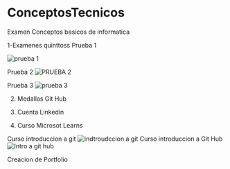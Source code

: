 # ConceptosTecnicos
Examen Conceptos basicos de informatica

1-Examenes quinttoss
Prueba 1 

![prueba 1](https://github.com/user-attachments/assets/bdb6a0df-8604-47f4-8c3a-54986ff8b0ec)

Prueba 2
![PRUEBA 2](https://github.com/user-attachments/assets/43155978-dc70-4a50-9744-db3c5ca32f4e)

Prueba 3
![prueba 3](https://github.com/user-attachments/assets/f252b152-80b7-4fbe-b3ed-68a39586418f)

2. Medallas Git Hub 
3. Cuenta Linkedin 

4. Curso Microsot Learns

Curso introduccion a git 
![indtroudccion a git](https://github.com/user-attachments/assets/fbdaf77b-9de6-41fb-a094-20f9b624ff03)
Curso introduccion a Git Hub
![Intro a git hub](https://github.com/user-attachments/assets/ef669947-a2b5-4507-9a9a-999976af5944)



Creacion de Portfolio 
